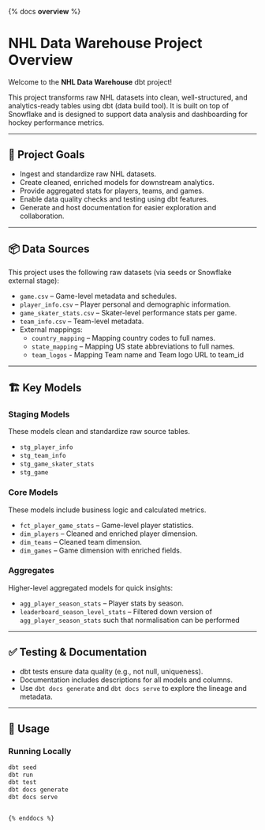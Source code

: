 {% docs __overview__ %}
# NHL Data Warehouse Project Overview

Welcome to the **NHL Data Warehouse** dbt project!

This project transforms raw NHL datasets into clean, well-structured, and analytics-ready tables using dbt (data build tool). It is built on top of Snowflake and is designed to support data analysis and dashboarding for hockey performance metrics.

---

## 🎯 Project Goals

- Ingest and standardize raw NHL datasets.
- Create cleaned, enriched models for downstream analytics.
- Provide aggregated stats for players, teams, and games.
- Enable data quality checks and testing using dbt features.
- Generate and host documentation for easier exploration and collaboration.

---

## 📦 Data Sources

This project uses the following raw datasets (via seeds or Snowflake external stage):

- `game.csv` – Game-level metadata and schedules.
- `player_info.csv` – Player personal and demographic information.
- `game_skater_stats.csv` – Skater-level performance stats per game.
- `team_info.csv` – Team-level metadata.
- External mappings:
  - `country_mapping` – Mapping country codes to full names.
  - `state_mapping` – Mapping US state abbreviations to full names.
  - `team_logos` - Mapping Team name and Team logo URL to team_id

---

## 🏗️ Key Models

### **Staging Models**
These models clean and standardize raw source tables.

- `stg_player_info`
- `stg_team_info`
- `stg_game_skater_stats`
- `stg_game`

### **Core Models**
These models include business logic and calculated metrics.

- `fct_player_game_stats` – Game-level player statistics.
- `dim_players` – Cleaned and enriched player dimension.
- `dim_teams` – Cleaned team dimension.
- `dim_games` – Game dimension with enriched fields.

### **Aggregates**
Higher-level aggregated models for quick insights:

- `agg_player_season_stats` – Player stats by season.
- `leaderboard_season_level_stats` – Filtered down version of `agg_player_season_stats` such that normalisation can be performed

---

## ✅ Testing & Documentation

- dbt tests ensure data quality (e.g., not null, uniqueness).
- Documentation includes descriptions for all models and columns.
- Use `dbt docs generate` and `dbt docs serve` to explore the lineage and metadata.

---

## 🔗 Usage

### Running Locally
```bash
dbt seed
dbt run
dbt test
dbt docs generate
dbt docs serve


{% enddocs %}